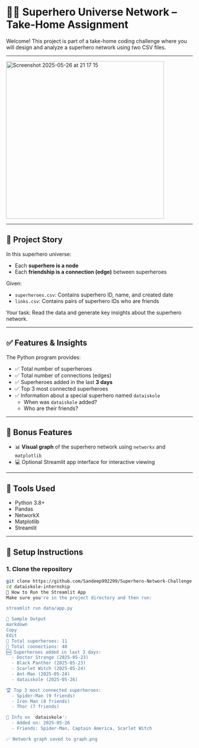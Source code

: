# 🦸‍♂️ Superhero Universe Network – Take-Home Assignment

Welcome! This project is part of a take-home coding challenge where you will design and analyze a superhero network using two CSV files.

---

<img width="426" alt="Screenshot 2025-05-26 at 21 17 15" src="https://media.npr.org/assets/img/2016/06/09/john-p-fleenor-courtesy-of-hbo_wide-f730538a10afad26c9de9a42561772522e4e87e6.jpg?s=1400&c=100&f=jpeg">

---

## 📘 Project Story

In this superhero universe:

- Each **superhero is a node**
- Each **friendship is a connection (edge)** between superheroes

Given:
- `superheroes.csv`: Contains superhero ID, name, and created date
- `links.csv`: Contains pairs of superhero IDs who are friends

Your task: Read the data and generate key insights about the superhero network.

---

## ✅ Features & Insights

The Python program provides:

- ✅ Total number of superheroes
- ✅ Total number of connections (edges)
- ✅ Superheroes added in the last **3 days**
- ✅ Top 3 most connected superheroes
- ✅ Information about a special superhero named `dataiskole`
  - When was `dataiskole` added?
  - Who are their friends?

---

## 🎨 Bonus Features

- 📊 **Visual graph** of the superhero network using `networkx` and `matplotlib`
- 💻 Optional Streamlit app interface for interactive viewing

---
## 🧰 Tools Used

- Python 3.8+
- Pandas
- NetworkX
- Matplotlib
- Streamlit

---

## 🔧 Setup Instructions

### 1. Clone the repository

```bash
git clone https://github.com/Sandeep992299/Superhero-Network-Challenge.git
cd dataiskole-internship
🚀 How to Run the Streamlit App
Make sure you're in the project directory and then run:

streamlit run data/app.py

🧪 Sample Output
markdown
Copy
Edit
🔢 Total superheroes: 11
🔗 Total connections: 40
🆕 Superheroes added in last 3 days:
  - Doctor Strange (2025-05-23)
  - Black Panther (2025-05-23)
  - Scarlet Witch (2025-05-24)
  - Ant-Man (2025-05-24)
  - dataiskole (2025-05-26)

🏆 Top 3 most connected superheroes:
  - Spider-Man (9 friends)
  - Iron Man (8 friends)
  - Thor (7 friends)

👤 Info on 'dataiskole':
  - Added on: 2025-05-26
  - Friends: Spider-Man, Captain America, Scarlet Witch

✅ Network graph saved to graph.png




